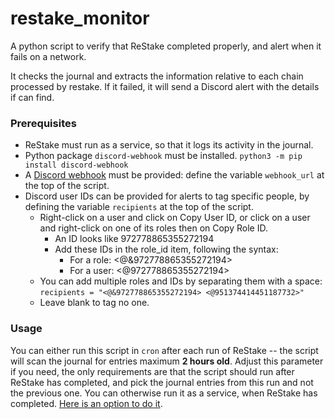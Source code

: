 # restake_monitor
A python script to verify that ReStake completed properly, and alert when it fails on a network.

It checks the journal and extracts the information relative to each chain processed by restake. If it failed, it will send a Discord alert with the details if can find.

### Prerequisites

- ReStake must run as a service, so that it logs its activity in the journal.
- Python package `discord-webhook` must be installed. `python3 -m pip install discord-webhook` 
- A [Discord webhook](https://support.discord.com/hc/en-us/articles/228383668-Intro-to-Webhooks) must be provided: define the variable `webhook_url` at the top of the script.
- Discord user IDs can be provided for alerts to tag specific people, by defining the variable `recipients` at the top of the script.
  - Right-click on a user and click on Copy User ID, or click on a user and right-click on one of its roles then on Copy Role ID.
    - An ID looks like 972778865355272194
    - Add these IDs in the role_id item, following the syntax:
      - For a role: <@&972778865355272194>
      - For a user: <@972778865355272194>
  - You can add multiple roles and IDs by separating them with a space: `recipients = "<@&972778865355272194> <@951374414451187732>"`
  - Leave blank to tag no one.

### Usage

You can either run this script in `cron` after each run of ReStake -- the script will scan the journal for entries maximum **2 hours old**. Adjust this parameter if you need, the only requirements are that the script should run after ReStake has completed, and pick the journal entries from this run and not the previous one.
You can otherwise run it as a service, when ReStake has completed. [Here is an option to do it](https://unix.stackexchange.com/a/717744).
